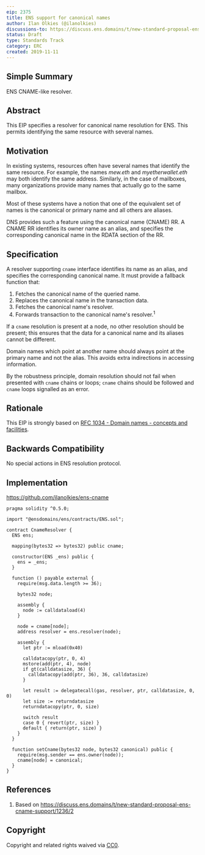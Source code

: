 ```yaml
---
eip: 2375
title: ENS support for canonical names
author: Ilan Olkies (@ilanolkies)
discussions-to: https://discuss.ens.domains/t/new-standard-proposal-ens-cname-support/1236
status: Draft
type: Standards Track
category: ERC
created: 2019-11-11
---
```


## Simple Summary
ENS CNAME-like resolver.

## Abstract
This EIP specifies a resolver for canonical name resolution for ENS. This permits identifying the same resource with several names.

## Motivation
In existing systems, resources often have several names that identify the same resource.  For example, the names *mew.eth* and *myetherwallet.eth* may both identify the same address. Similarly, in the case of mailboxes, many organizations provide many names that actually go to the
same mailbox.

Most of these systems have a notion that one of the equivalent set of names is the canonical or primary name and all others are aliases.

DNS provides such a feature using the canonical name (CNAME) RR. A CNAME RR identifies its owner name as an alias, and specifies the corresponding canonical name in the RDATA section of the RR.

## Specification

A resolver supporting `cname` interface identifies its name as an alias, and specifies the corresponding canonical name. It must provide a fallback function that:

1. Fetches the canonical name of the queried name.
4. Replaces the canonical name in the transaction data.
2. Fetches the canonical name's resolver.
3. Forwards transaction to the canonical name's resolver.<sup>1</sup>

If a `cname` resolution is present at a node, no other resolution should be present; this ensures that the data for a canonical name and its aliases cannot be different.

Domain names which point at another name should always point at the primary name and not the alias. This avoids extra indirections in
accessing information.

By the robustness principle, domain resolution should not fail when presented with `cname` chains or loops; `cname` chains should be followed and `cname` loops signalled as an error.

## Rationale

This EIP is strongly based on [RFC 1034 - Domain names - concepts and facilities](https://tools.ietf.org/html/rfc1034).

## Backwards Compatibility

No special actions in ENS resolution protocol.

## Implementation

https://github.com/ilanolkies/ens-cname

```solidity
pragma solidity ^0.5.0;

import "@ensdomains/ens/contracts/ENS.sol";

contract CnameResolver {
  ENS ens;

  mapping(bytes32 => bytes32) public cname;

  constructor(ENS _ens) public {
    ens = _ens;
  }

  function () payable external {
    require(msg.data.length >= 36);

    bytes32 node;

    assembly {
      node := calldataload(4)
    }

    node = cname[node];
    address resolver = ens.resolver(node);

    assembly {
      let ptr := mload(0x40)

      calldatacopy(ptr, 0, 4)
      mstore(add(ptr, 4), node)
      if gt(calldatasize, 36) {
        calldatacopy(add(ptr, 36), 36, calldatasize)
      }

      let result := delegatecall(gas, resolver, ptr, calldatasize, 0, 0)
      let size := returndatasize
      returndatacopy(ptr, 0, size)

      switch result
      case 0 { revert(ptr, size) }
      default { return(ptr, size) }
    }
  }

  function setCname(bytes32 node, bytes32 canonical) public {
    require(msg.sender == ens.owner(node));
    cname[node] = canonical;
  }
}
```

## References

1. Based on https://discuss.ens.domains/t/new-standard-proposal-ens-cname-support/1236/2

## Copyright

Copyright and related rights waived via [CC0](https://creativecommons.org/publicdomain/zero/1.0/).
